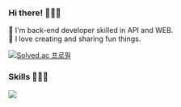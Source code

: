 ### Hi there! 🙋🏻‍♂️
🚀 I'm back-end developer skilled in API and WEB.  
🌟 I love creating and sharing fun things.  
  
[![Solved.ac
프로필](http://mazassumnida.wtf/api/mini/generate_badge?boj=ehdrud1129)](https://solved.ac/ehdrud1129)  
  
### Skills 🧑🏻‍💻
<img src="https://img.shields.io/badge/springboot-FFFFFF?style=flat-square&logo=springboot&logoColor=6DB33F"/>
<!-- https://simpleicons.org/?q=spring -->

<!--
![Anurag's GitHub stats](https://github-readme-stats.vercel.app/api?username=nohdonggyeong&show_icons=true&theme=radical)
-->

<!--
**nohdonggyeong/nohdonggyeong** is a ✨ _special_ ✨ repository because its `README.md` (this file) appears on your GitHub profile.

Here are some ideas to get you started:

- 🔭 I’m currently working on ...
- 🌱 I’m currently learning ...
- 👯 I’m looking to collaborate on ...
- 🤔 I’m looking for help with ...
- 💬 Ask me about ...
- 📫 How to reach me: ...
- 😄 Pronouns: ...
- ⚡ Fun fact: ...
-->
